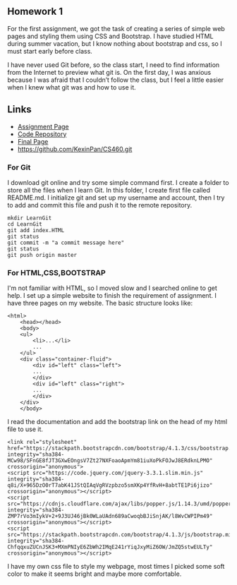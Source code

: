 ## Homework 1

For the first assignment, we got the task of creating a series of simple web pages and styling them using CSS and Bootstrap. I have studied HTML during summer vacation, but I know nothing about bootstrap and css, so I must start early before class.

I have never used Git before, so the class start, I need to find information from the Internet to preview what git is. On the first day, I was anxious because I was afraid that I couldn’t follow the class, but I feel a little easier when I knew what git was and how to use it.

## Links

* [Assignment Page](http://www.wou.edu/~morses/classes/cs46x/assignments/HW1.html)
* [Code Repository](https://github.com/KexinPan/CS460)
* [Final Page](https://github.com/KexinPan/CS460/blob/master/HW1/index.html)
* https://github.com/KexinPan/CS460.git

### For Git

I download git online and try some simple command first. I create a folder to store all the files when I learn Git. In this folder, I create first file called README.md. I initialize git and set up my username and account, then I try to add and commit this file and push it to the remote repository.

```
mkdir LearnGit
cd LearnGit
git add index.HTML
git status
git commit -m "a commit message here"
git status
git push origin master
```
### For HTML,CSS,BOOTSTRAP

I'm not familiar with HTML, so I moved slow and I searched online to get help. I set up a simple website to finish the requirement of assignment. I have three pages on my website. The basic structure looks like:

```
<html>
    <head></head>
    <body>
    <ul>
        <li>...</li>
        ...
    </ul>
    <div class="container-fluid">
        <div id="left" class="left">
        ...
        </div>
        <div id="left" class="right">
        ...
        </div>
    </div>
    </body>
```


I read the documentation and add the bootstrap link on the head of my html file to use it.
```
<link rel="stylesheet" href="https://stackpath.bootstrapcdn.com/bootstrap/4.1.3/css/bootstrap.min.css" integrity="sha384-MCw98/SFnGE8fJT3GXwEOngsV7Zt27NXFoaoApmYm81iuXoPkFOJwJ8ERdknLPMO" crossorigin="anonymous">
<script src="https://code.jquery.com/jquery-3.3.1.slim.min.js" integrity="sha384-q8i/X+965DzO0rT7abK41JStQIAqVgRVzpbzo5smXKp4YfRvH+8abtTE1Pi6jizo" crossorigin="anonymous"></script>
<script src="https://cdnjs.cloudflare.com/ajax/libs/popper.js/1.14.3/umd/popper.min.js" integrity="sha384-ZMP7rVo3mIykV+2+9J3UJ46jBk0WLaUAdn689aCwoqbBJiSnjAK/l8WvCWPIPm49" crossorigin="anonymous"></script>
<script src="https://stackpath.bootstrapcdn.com/bootstrap/4.1.3/js/bootstrap.min.js" integrity="sha384-ChfqqxuZUCnJSK3+MXmPNIyE6ZbWh2IMqE241rYiqJxyMiZ6OW/JmZQ5stwEULTy" crossorigin="anonymous"></script>
```
I have my own css file to style my webpage, most times I picked some soft color to make it seems bright and maybe more comfortable.




